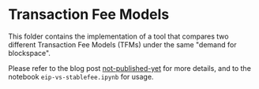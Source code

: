 # Transaction Fee Models

This folder contains the implementation of a tool that compares two different Transaction Fee Models (TFMs) under the same "demand for blockspace".

Please refer to the blog post [not-published-yet](not-published-yet) for more details, and to the notebook `eip-vs-stablefee.ipynb` for usage.
